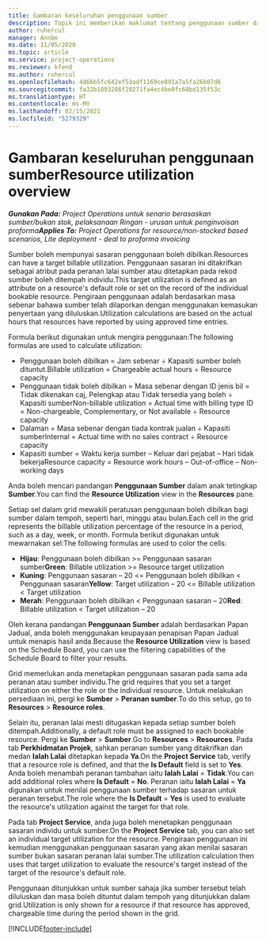 ```yaml
---
title: Gambaran keseluruhan penggunaan sumber
description: Topik ini memberikan maklumat tentang penggunaan sumber dalam Project Operations.
author: ruhercul
manager: Annbe
ms.date: 11/05/2020
ms.topic: article
ms.service: project-operations
ms.reviewer: kfend
ms.author: ruhercul
ms.openlocfilehash: 4d66b5fc642ef53adf1169ce891a7a5fa26b07d6
ms.sourcegitcommit: fa32b1893286f20271fa4ec4be8fc68bd135f53c
ms.translationtype: HT
ms.contentlocale: ms-MY
ms.lasthandoff: 02/15/2021
ms.locfileid: "5279329"
---
```

# <a name="resource-utilization-overview"></a><span data-ttu-id="8ede1-103">Gambaran keseluruhan penggunaan sumber</span><span class="sxs-lookup"><span data-stu-id="8ede1-103">Resource utilization overview</span></span>

<span data-ttu-id="8ede1-104">_**Gunakan Pada:** Project Operations untuk senario berasaskan sumber/bukan stok, pelaksanaan Ringan - urusan untuk penginvoisan proforma_</span><span class="sxs-lookup"><span data-stu-id="8ede1-104">_**Applies To:** Project Operations for resource/non-stocked based scenarios, Lite deployment - deal to proforma invoicing_</span></span>

<span data-ttu-id="8ede1-105">Sumber boleh mempunyai sasaran penggunaan boleh dibilkan.</span><span class="sxs-lookup"><span data-stu-id="8ede1-105">Resources can have a target billable utilization.</span></span> <span data-ttu-id="8ede1-106">Penggunaan sasaran ini ditakrifkan sebagai atribut pada peranan lalai sumber atau ditetapkan pada rekod sumber boleh ditempah individu.</span><span class="sxs-lookup"><span data-stu-id="8ede1-106">This target utilization is defined as an attribute on a resource's default role or set on the record of the individual bookable resource.</span></span> <span data-ttu-id="8ede1-107">Pengiraan penggunaan adalah berdasarkan masa sebenar bahawa sumber telah dilaporkan dengan menggunakan kemasukan penyertaan yang diluluskan.</span><span class="sxs-lookup"><span data-stu-id="8ede1-107">Utilization calculations are based on the actual hours that resources have reported by using approved time entries.</span></span>

<span data-ttu-id="8ede1-108">Formula berikut digunakan untuk mengira penggunaan:</span><span class="sxs-lookup"><span data-stu-id="8ede1-108">The following formulas are used to calculate utilization:</span></span>

  - <span data-ttu-id="8ede1-109">Penggunaan boleh dibilkan = Jam sebenar ÷ Kapasiti sumber boleh dituntut.</span><span class="sxs-lookup"><span data-stu-id="8ede1-109">Billable utilization = Chargeable actual hours ÷ Resource capacity</span></span>
  - <span data-ttu-id="8ede1-110">Penggunaan tidak boleh dibilkan = Masa sebenar dengan ID jenis bil = Tidak dikenakan caj, Pelengkap atau Tidak tersedia yang boleh ÷ Kapasiti sumber</span><span class="sxs-lookup"><span data-stu-id="8ede1-110">Non-billable utilization = Actual time with billing type ID = Non-chargeable, Complementary, or Not available ÷ Resource capacity</span></span>
  - <span data-ttu-id="8ede1-111">Dalaman = Masa sebenar dengan tiada kontrak jualan ÷ Kapasiti sumber</span><span class="sxs-lookup"><span data-stu-id="8ede1-111">Internal = Actual time with no sales contract ÷ Resource capacity</span></span>
  - <span data-ttu-id="8ede1-112">Kapasiti sumber = Waktu kerja sumber – Keluar dari pejabat – Hari tidak bekerja</span><span class="sxs-lookup"><span data-stu-id="8ede1-112">Resource capacity = Resource work hours – Out-of-office – Non-working days</span></span>

<span data-ttu-id="8ede1-113">Anda boleh mencari pandangan **Penggunaan Sumber** dalam anak tetingkap **Sumber**.</span><span class="sxs-lookup"><span data-stu-id="8ede1-113">You can find the **Resource Utilization** view in the **Resources** pane.</span></span>

<span data-ttu-id="8ede1-114">Setiap sel dalam grid mewakili peratusan penggunaan boleh dibilkan bagi sumber dalam tempoh, seperti hari, minggu atau bulan.</span><span class="sxs-lookup"><span data-stu-id="8ede1-114">Each cell in the grid represents the billable utilization percentage of the resource in a period, such as a day, week, or month.</span></span> <span data-ttu-id="8ede1-115">Formula berikut digunakan untuk mewarnakan sel:</span><span class="sxs-lookup"><span data-stu-id="8ede1-115">The following formulas are used to color the cells:</span></span>

  - <span data-ttu-id="8ede1-116">**Hijau**: Penggunaan boleh dibilkan >= Penggunaan sasaran sumber</span><span class="sxs-lookup"><span data-stu-id="8ede1-116">**Green**: Billable utilization >= Resource target utilization</span></span>
  - <span data-ttu-id="8ede1-117">**Kuning**: Penggunaan sasaran – 20 <= Penggunaan boleh dibilkan < Penggunaan sasaran</span><span class="sxs-lookup"><span data-stu-id="8ede1-117">**Yellow**: Target utilization – 20 <= Billable utilization < Target utilization</span></span>
  - <span data-ttu-id="8ede1-118">**Merah**: Penggunaan boleh dibilkan < Penggunaan sasaran – 20</span><span class="sxs-lookup"><span data-stu-id="8ede1-118">**Red**: Billable utilization < Target utilization – 20</span></span>

<span data-ttu-id="8ede1-119">Oleh kerana pandangan **Penggunaan Sumber** adalah berdasarkan Papan Jadual, anda boleh menggunakan keupayaan penapisan Papan Jadual untuk menapis hasil anda.</span><span class="sxs-lookup"><span data-stu-id="8ede1-119">Because the **Resource Utilization** view is based on the Schedule Board, you can use the filtering capabilities of the Schedule Board to filter your results.</span></span>

<span data-ttu-id="8ede1-120">Grid memerlukan anda menetapkan penggunaan sasaran pada sama ada peranan atau sumber individu.</span><span class="sxs-lookup"><span data-stu-id="8ede1-120">The grid requires that you set a target utilization on either the role or the individual resource.</span></span> <span data-ttu-id="8ede1-121">Untuk melakukan persediaan ini, pergi ke **Sumber** > **Peranan sumber**.</span><span class="sxs-lookup"><span data-stu-id="8ede1-121">To do this setup, go to **Resources** > **Resource roles**.</span></span>

<span data-ttu-id="8ede1-122">Selain itu, peranan lalai mesti ditugaskan kepada setiap sumber boleh ditempah.</span><span class="sxs-lookup"><span data-stu-id="8ede1-122">Additionally, a default role must be assigned to each bookable resource.</span></span> <span data-ttu-id="8ede1-123">Pergi ke **Sumber** > **Sumber**.</span><span class="sxs-lookup"><span data-stu-id="8ede1-123">Go to **Resources** > **Resources**.</span></span> <span data-ttu-id="8ede1-124">Pada tab **Perkhidmatan Projek**, sahkan peranan sumber yang ditakrifkan dan medan **Ialah Lalai** ditetapkan kepada **Ya**.</span><span class="sxs-lookup"><span data-stu-id="8ede1-124">On the **Project Service** tab, verify that a resource role is defined, and that the **Is Default** field is set to **Yes**.</span></span> <span data-ttu-id="8ede1-125">Anda boleh menambah peranan tambahan iaitu **Ialah Lalai** = **Tidak**.</span><span class="sxs-lookup"><span data-stu-id="8ede1-125">You can add additional roles where **Is Default** = **No**.</span></span> <span data-ttu-id="8ede1-126">Peranan iaitu **Ialah Lalai** = **Ya** digunakan untuk menilai penggunaan sumber terhadap sasaran untuk peranan tersebut.</span><span class="sxs-lookup"><span data-stu-id="8ede1-126">The role where the **Is Default** = **Yes** is used to evaluate the resource's utilization against the target for that role.</span></span>

<span data-ttu-id="8ede1-127">Pada tab **Project Service**, anda juga boleh menetapkan penggunaan sasaran individu untuk sumber.</span><span class="sxs-lookup"><span data-stu-id="8ede1-127">On the **Project Service** tab, you can also set an individual target utilization for the resource.</span></span> <span data-ttu-id="8ede1-128">Pengiraan penggunaan ini kemudian menggunakan penggunaan sasaran yang akan menilai sasaran sumber bukan sasaran peranan lalai sumber.</span><span class="sxs-lookup"><span data-stu-id="8ede1-128">The utilization calculation then uses that target utilization to evaluate the resource's target instead of the target of the resource's default role.</span></span>

<span data-ttu-id="8ede1-129">Penggunaan ditunjukkan untuk sumber sahaja jika sumber tersebut telah diluluskan dan masa boleh dituntut dalam tempoh yang ditunjukkan dalam grid.</span><span class="sxs-lookup"><span data-stu-id="8ede1-129">Utilization is only shown for a resource if that resource has approved, chargeable time during the period shown in the grid.</span></span>


[!INCLUDE[footer-include](../includes/footer-banner.md)]